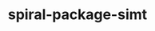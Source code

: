 ---
title: "spiral-package-simt"
layout: cache
categories: [package, v0.23.1]
meta: {"compilers": ["gcc@=11.4.0", "gcc@=9.4.0"], "num_specs": 4, "num_specs_by_stack": {"e4s": 1, "e4s-neoverse-v2": 1, "e4s-neoverse_v1": 1, "e4s-power": 1, "e4s-rocm-external": 1, "root": 4}, "oss": ["ubuntu20.04", "ubuntu22.04"], "platforms": ["linux"], "stacks": ["e4s", "e4s-neoverse-v2", "e4s-neoverse_v1", "e4s-power", "e4s-rocm-external", "root"], "targets": ["neoverse_v1", "neoverse_v2", "ppc64le", "x86_64_v3"], "versions": ["1.1.0"]}
spec_details: [{"compiler": "gcc@=9.4.0", "hash": "gf6taryf446azjbwqeirz6favoceb5dq", "os": "ubuntu20.04", "platform": "linux", "size": "-", "stacks": ["e4s-power", "root"], "tarball": "https://binaries.spack.io/v0.23.1/build_cache/linux-ubuntu20.04-ppc64le/gcc-9.4.0/spiral-package-simt-1.1.0/linux-ubuntu20.04-ppc64le-gcc-9.4.0-spiral-package-simt-1.1.0-gf6taryf446azjbwqeirz6favoceb5dq.spack", "target": "ppc64le", "variants": ["build_system=generic"], "versions": ["1.1.0"]}, {"compiler": "gcc@=11.4.0", "hash": "sc4raspiib665vaces2v2qgagdeb7prp", "os": "ubuntu22.04", "platform": "linux", "size": "-", "stacks": ["e4s-neoverse_v1", "root"], "tarball": "https://binaries.spack.io/v0.23.1/build_cache/linux-ubuntu22.04-neoverse_v1/gcc-11.4.0/spiral-package-simt-1.1.0/linux-ubuntu22.04-neoverse_v1-gcc-11.4.0-spiral-package-simt-1.1.0-sc4raspiib665vaces2v2qgagdeb7prp.spack", "target": "neoverse_v1", "variants": ["build_system=generic"], "versions": ["1.1.0"]}, {"compiler": "gcc@=11.4.0", "hash": "aq2unu27xpj57sumxjhwwoglnjwfdzwl", "os": "ubuntu22.04", "platform": "linux", "size": "-", "stacks": ["e4s-neoverse-v2", "root"], "tarball": "https://binaries.spack.io/v0.23.1/build_cache/linux-ubuntu22.04-neoverse_v2/gcc-11.4.0/spiral-package-simt-1.1.0/linux-ubuntu22.04-neoverse_v2-gcc-11.4.0-spiral-package-simt-1.1.0-aq2unu27xpj57sumxjhwwoglnjwfdzwl.spack", "target": "neoverse_v2", "variants": ["build_system=generic"], "versions": ["1.1.0"]}, {"compiler": "gcc@=11.4.0", "hash": "qu6wtxsc5duguahzdfgc7htjoleikywe", "os": "ubuntu22.04", "platform": "linux", "size": "-", "stacks": ["e4s", "e4s-rocm-external", "root"], "tarball": "https://binaries.spack.io/v0.23.1/build_cache/linux-ubuntu22.04-x86_64_v3/gcc-11.4.0/spiral-package-simt-1.1.0/linux-ubuntu22.04-x86_64_v3-gcc-11.4.0-spiral-package-simt-1.1.0-qu6wtxsc5duguahzdfgc7htjoleikywe.spack", "target": "x86_64_v3", "variants": ["build_system=generic"], "versions": ["1.1.0"]}]
---